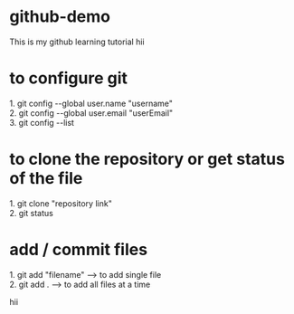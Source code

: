 # github-demo
This is my github learning tutorial
hii
<h1> to configure git </h1>
1. git config --global user.name "username" <br>
2. git config --global user.email "userEmail"
<br>
3. git config --list


<h1> to clone the repository or get status of the file</h1>
1. git clone "repository link" <br>
2. git status

<h1> add / commit files</h1>
1. git add "filename"       --> to add single file <br>
2. git add .                --> to add all files at a time

hii